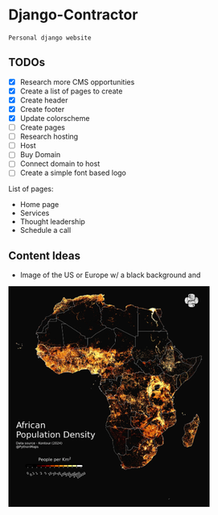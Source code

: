 # Django-Contractor

`Personal django website`

## TODOs

- [X] Research more CMS opportunities
- [X] Create a list of pages to create
- [X] Create header
- [X] Create footer
- [X] Update colorscheme
- [ ] Create pages
- [ ] Research hosting
- [ ] Host
- [ ] Buy Domain
- [ ] Connect domain to host
- [ ] Create a simple font based logo

List of pages:

- Home page
- Services
- Thought leadership
- Schedule a call

## Content Ideas

- Image of the US or Europe w/ a black background and
<img alt_text = 'image' src="image.png" width="400">
